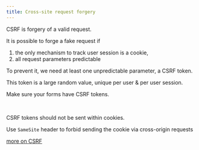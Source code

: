 ```yaml
---
title: Cross-site request forgery  
---
```


CSRF is forgery of a valid request.

It is possible to forge a fake request if 
1. the only mechanism to track user session is a cookie,
2. all request parameters predictable

To prevent it, we need at least one unpredictable parameter, a CSRF token. 

This token is a large random value, unique per user & per user session. 

Make sure your forms have CSRF tokens. 

<br>

CSRF tokens should not be sent within cookies. 

Use `SameSite` header to forbid sending the cookie via cross-origin requests 

[more on CSRF](https://portswigger.net/web-security/csrf)